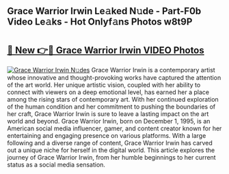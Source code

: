 ## Grace Warrior Irwin Le𝚊ked N𝚞de - Part-F0b Video Le𝚊ks - Hot Onlyf𝚊ns Photos w8t9P

# <h2><a href="http://ab36817.deff.icu/?id=Grace+Warrior+Irwin">🔗 New 👉🔴 Grace Warrior Irwin VIDEO Photos</a></h2>

[![Grace Warrior Irwin N𝚞des](https://i.imgur.com/rIISA9y.gif)](http://ab36817.deff.icu/?id=Grace+Warrior+Irwin)
Grace Warrior Irwin is a contemporary artist whose innovative and thought-provoking works have captured the attention of the art world. Her unique artistic vision, coupled with her ability to connect with viewers on a deep emotional level, has earned her a place among the rising stars of contemporary art. With her continued exploration of the human condition and her commitment to pushing the boundaries of her craft, Grace Warrior Irwin is sure to leave a lasting impact on the art world and beyond. Grace Warrior Irwin, born on December 1, 1995, is an American social media influencer, gamer, and content creator known for her entertaining and engaging presence on various platforms. With a large following and a diverse range of content, Grace Warrior Irwin has carved out a unique niche for herself in the digital world. This article explores the journey of Grace Warrior Irwin, from her humble beginnings to her current status as a social media sensation.
